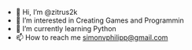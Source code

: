 - 👋 Hi, I’m @zitrus2k
- 👀 I’m interested in Creating Games and Programmin
- 🌱 I’m currently learning Python
- 📫 How to reach me simonvphilipp@gmail.com
